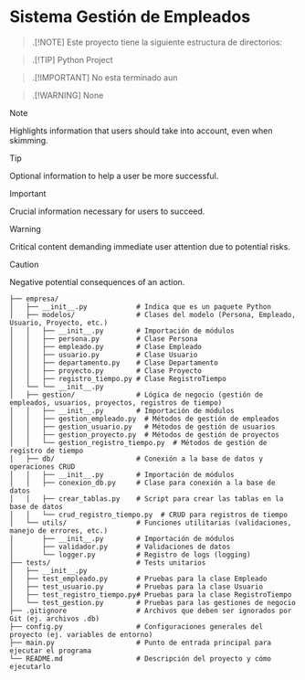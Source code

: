 # Sistema Gestión de Empleados
> .[!NOTE]
> Este proyecto tiene la siguiente estructura de directorios:

> .[!TIP]
> Python Project

> .[!IMPORTANT]
>  No esta terminado aun

> .[!WARNING]
> None

> [!NOTE]  
> Highlights information that users should take into account, even when skimming.

> [!TIP]
> Optional information to help a user be more successful.

> [!IMPORTANT]  
> Crucial information necessary for users to succeed.

> [!WARNING]  
> Critical content demanding immediate user attention due to potential risks.

> [!CAUTION]
> Negative potential consequences of an action.

```
├── empresa/
│   ├── __init__.py            # Indica que es un paquete Python
│   ├── modelos/               # Clases del modelo (Persona, Empleado, Usuario, Proyecto, etc.)
│   │   ├── __init__.py        # Importación de módulos
│   │   ├── persona.py         # Clase Persona
│   │   ├── empleado.py        # Clase Empleado
│   │   ├── usuario.py         # Clase Usuario
│   │   ├── departamento.py    # Clase Departamento
│   │   ├── proyecto.py        # Clase Proyecto
│   │   ├── registro_tiempo.py # Clase RegistroTiempo
│   └── └── __init__.py
│   ├── gestion/               # Lógica de negocio (gestión de empleados, usuarios, proyectos, registros de tiempo)
│   │   ├── __init__.py        # Importación de módulos
│   │   ├── gestion_empleado.py  # Métodos de gestión de empleados
│   │   ├── gestion_usuario.py   # Métodos de gestión de usuarios
│   │   ├── gestion_proyecto.py  # Métodos de gestión de proyectos
│   │   └── gestion_registro_tiempo.py  # Métodos de gestión de registro de tiempo
│   ├── db/                    # Conexión a la base de datos y operaciones CRUD
│   │   ├── __init__.py        # Importación de módulos
│   │   ├── conexion_db.py     # Clase para conexión a la base de datos
│   │   ├── crear_tablas.py    # Script para crear las tablas en la base de datos
│   │   └── crud_registro_tiempo.py  # CRUD para registros de tiempo
│   └── utils/                 # Funciones utilitarias (validaciones, manejo de errores, etc.)
│       ├── __init__.py        # Importación de módulos
│       ├── validador.py       # Validaciones de datos
│       └── logger.py          # Registro de logs (logging)
├── tests/                     # Tests unitarios
│   ├── __init__.py
│   ├── test_empleado.py       # Pruebas para la clase Empleado
│   ├── test_usuario.py        # Pruebas para la clase Usuario
│   ├── test_registro_tiempo.py# Pruebas para la clase RegistroTiempo
│   └── test_gestion.py        # Pruebas para las gestiones de negocio
├── .gitignore                 # Archivos que deben ser ignorados por Git (ej. archivos .db)
├── config.py                  # Configuraciones generales del proyecto (ej. variables de entorno)
├── main.py                    # Punto de entrada principal para ejecutar el programa
└── README.md                  # Descripción del proyecto y cómo ejecutarlo
